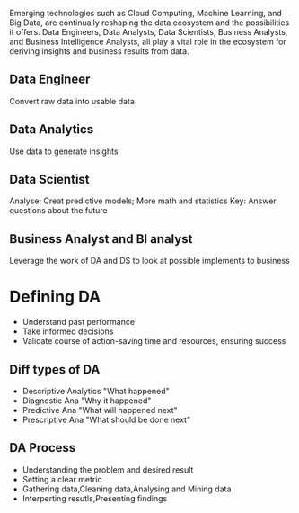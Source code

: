 Emerging technologies such as Cloud Computing, Machine Learning, and Big Data, are continually reshaping the data ecosystem and the possibilities it offers. Data Engineers, Data Analysts, Data Scientists, Business Analysts, and Business Intelligence Analysts, all play a vital role in the ecosystem for deriving insights and business results from data.
## Data Engineer
Convert raw data into usable data
## Data Analytics 
Use data to generate insights
## Data Scientist
Analyse; Creat predictive models; More math and statistics
Key: Answer questions about the future
## Business Analyst and BI analyst
Leverage the work of DA and DS to look at possible implements to business

# Defining DA
+ Understand past performance
+ Take informed decisions
+ Validate course of action-saving time and resources, ensuring success
## Diff types of DA
+ Descriptive Analytics "What happened"
+ Diagnostic Ana  "Why it happened"
+ Predictive Ana  "What will happened next"
+ Prescriptive Ana  "What should be done next"
## DA Process
+ Understanding the problem and desired result
+ Setting a clear metric
+ Gathering data,Cleaning data,Analysing and Mining data
+ Interperting resutls,Presenting findings

